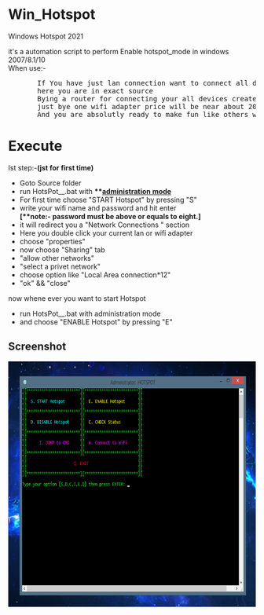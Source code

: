 # Win_Hotspot
Windows Hotspot 2021

<!---
soms-bucket/soms-bucket is a ? special ? repository because its `README.md` (this file) appears on your GitHub profile.
You can click the Preview link to take a look at your changes.
--->
it's a automation script to perform Enable hotspot_mode in windows 2007/8.1/10 <br>
When use:- <br>
<pre>
       If You have just lan connection want to connect all device in same network!!
       here you are in exact source
       Bying a router for connecting your all devices create a issue
       just bye one wifi adapter price will be near about 200/-
       And you are absolutly ready to make fun like others who uses router
</pre>   
# Execute

Ist step:-<strong>(jst for first time)</strong>
	<ul>
	<li>Goto Source folder<br>
	<li>run HotsPot__.bat with <strong>**<u>administration mode</u></strong><br>
	<li>For first time choose "START Hotspot" by pressing "S"<br>
	<li>write your wifi name and password and hit enter<br>
		<strong>[**note:- password must be above or equals to eight.]</strong><br>
	<li>it will redirect you a "Network Connections " section<br>
	<li>Here you double click your current lan or wifi adapter<br>
	<li>choose "properties" <br>
	<li>now choose "Sharing" tab<br>
	<li>"allow other networks" <br>
	<li>"select a privet network"<br>
	<li>choose option like "Local Area connection*12"<br>
	<li>"ok" && "close"<br>
	</ul>

now whene ever you want to start Hotspot
<ul>
	<li>run HotsPot__.bat with administration mode<br>
	<li>and choose "ENABLE Hotspot" by pressing "E"<br>
</ul>
	
## Screenshot
<img align="center" src="https://raw.githubusercontent.com/soms-bucket/Win_Hotspot/main/ico/Screen_shot.png" alt="screenshot.png" height="500" weight="600">
